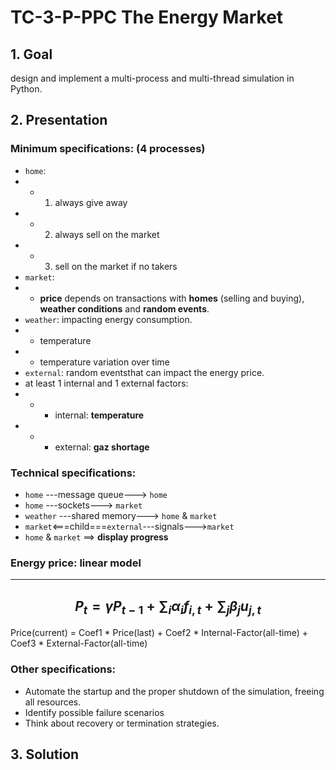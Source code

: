 # TC-3-P-PPC The Energy Market
## 1. Goal
design and implement a multi-process and multi-thread
simulation in Python.
## 2. Presentation
### Minimum specifications: (4 processes)
* `home`:
* * 1. always give away
* * 2. always sell on the market
* * 3. sell on the market if no takers
* `market`:
* * **price** depends on transactions with **homes** (selling and buying), **weather conditions** and **random events**.
* `weather`: impacting energy consumption.
* * temperature
* * temperature variation over time
* `external`: random eventsthat can impact the energy price.
* at least 1 internal and 1 external factors: 
* * * internal: **temperature**
* * * external: **gaz shortage**
### Technical specifications:
* `home` ---message queue---> `home`
* `home` ---sockets---> `market`
* `weather` ---shared memory---> `home` & `market`
* `market`<===child===`external`---signals--->`market`
* `home` & `market` ==> **display progress**
### Energy price: linear model
---
$$ P_t = \gamma P_{t-1} +  \sum_i \alpha_i f_{i,t} + \sum_j \beta_j u_{j,t} $$
---
Price(current) = Coef1 * Price(last) + Coef2 * Internal-Factor(all-time) + Coef3 * External-Factor(all-time)
### Other specifications:
* Automate the startup and the proper shutdown of the simulation, freeing all resources.
* Identify possible failure scenarios 
* Think about recovery or termination strategies.
## 3. Solution


